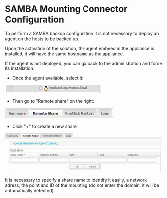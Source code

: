 # SAMBA Mounting Connector Configuration

 To perform a SAMBA backup configuration it is not necessary to deploy an agent on the hosts to be backed up.

Upon the activation of the solution, the agent embeed in the appliance is installed, it will have the same hostname as the appliance.

If the agent is not deployed, you can go back to the administration and force its installation.

* Once the agent available, select it:

![](../../.gitbook/assets/image%20%2833%29.png)

* Then go to  "Remote share" on the right:

![](../../.gitbook/assets/menu_remote_share.gif)

* Click "+" to create a new share

![](../../.gitbook/assets/new_share.gif)

It is necessary to specify a share name to identify it easily, a network adress, the point and ID of the mounting \(do not enter the domain, it will be automatically detected\). 

